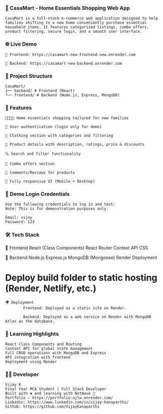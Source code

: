 ### 🛒 CasaMart - Home Essentials Shopping Web App

    CasaMart is a full-stack e-commerce web application designed to help families shifting to a new home conveniently purchase essential household items. It features categorized listings, combo offers, product filtering, secure login, and a smooth user interface.

### 🌐 Live Demo

    🔗 Frontend: https://casamart-new-frontend-new.onrender.com

    🔗 Backend: https://casamart-new-backend.onrender.com

### 📁 Project Structure

    CasaMart/
    ├── backend/ # Frontend (React)
    └── frontend/ # Backend (Node.js, Express, MongoDB)

### 🚀 Features

    👨‍👩‍👧‍👦 Home essentials shopping tailored for new families

    🔐 User authentication (login only for demo)

    🧥 Clothing section with categories and filtering

    🧾 Product details with description, ratings, price & discounts

    🔍 Search and filter functionality

    🎯 Combo offers section

    💬 Comments/Reviews for products

    📱 Fully responsive UI (Mobile + Desktop)

### 🧪 Demo Login Credentials

    Use the following credentials to log in and test:
    Note: This is for demonstration purposes only.

    Email: vijay
    Password: 123

### 🛠️ Tech Stack

🔹 Frontend
React (Class Components)
React Router
Context API
CSS

🔹 Backend
Node.js
Express.js
MongoDB (Mongoose)
Render Deployment

# Deploy build folder to static hosting (Render, Netlify, etc.)

    🌍 Deployment
            Frontend: Deployed as a static site on Render.

            Backend: Deployed as a web service on Render with MongoDB Atlas as the database.

### 🧠 Learning Highlights

    React Class Components and Routing
    Context API for global state management
    Full CRUD operations with MongoDB and Express
    API integration with frontend
    Deployment using Render

### 👨‍💻 Developer

    Vijay K
    Final Year MCA Student | Full Stack Developer
    Built with ❤️ and learning with NxtWave 🚀
    Portfolio : https://portfolio-ajlw.onrender.com/
    Linkedin: https://www.linkedin.com/in/vijay-kanaparthi/
    Github: https://github.com/VijayKanaparthi
